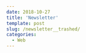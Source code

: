 ```yaml
---
date: 2018-10-27
title: 'Newsletter'
template: post
slug: /newsletter__trashed/
categories:
  - Web
---
```

